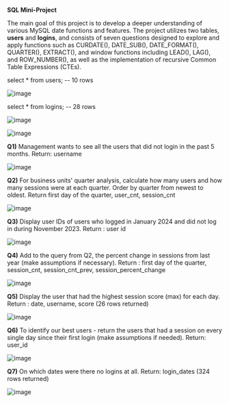 **SQL Mini-Project**

The main goal of this project is to develop a deeper understanding of various MySQL date functions and features. 
The project utilizes two tables, **users** and **logins**, and consists of seven questions designed to explore and apply functions such as CURDATE(), DATE_SUB(), DATE_FORMAT(), QUARTER(), EXTRACT(), and window functions including LEAD(), LAG(), and ROW_NUMBER(), as well as the implementation of recursive Common Table Expressions (CTEs).

select * 
from users;
-- 10 rows

![image](https://github.com/dimpleyadav/sql_projects/assets/50204226/2d6713fa-a556-48f4-a47f-7f3feccf5f94)

 
select * 
from logins;
-- 28 rows

![image](https://github.com/user-attachments/assets/2df7e633-5bd2-4139-b2a5-e68b536aabd5)

![image](https://github.com/user-attachments/assets/b979f99f-b4b2-40f6-8032-647366d6214f)


**Q1)** Management wants to see all the users that did not login in the past 5 months. Return: username

![image](https://github.com/user-attachments/assets/45c0bbd4-458a-4eb8-8827-64d1753b0494)


**Q2)** For business units' quarter analysis, calculate how many users and how many sessions were at each quarter. Order by quarter from newest to oldest. Return first day of the quarter, user_cnt, session_cnt

![image](https://github.com/user-attachments/assets/9f25b545-da10-40de-a61e-65a8e79e4f2b)


**Q3)** Display user IDs of users who logged in January 2024 and did not log in during November 2023. Return : user id

![image](https://github.com/user-attachments/assets/4154b120-4364-46ef-a468-3403e88c8375)


**Q4)** Add to the query from Q2, the percent change in sessions from last year (make assumptions if necessary). Return : first day of the quarter, session_cnt, session_cnt_prev, session_percent_change

![image](https://github.com/user-attachments/assets/192bfd99-73ff-4e59-8cd5-8e73de60d3d4)


**Q5)** Display the user that had the highest session score (max) for each day. Return : date, username, score (26 rows returned)

![image](https://github.com/user-attachments/assets/0a69f933-ade1-4cbb-812f-52a289ee27ac)


**Q6)** To identify our best users - return the users that had a session on every single day since their first login (make assumptions if needed). Return: user_id

![image](https://github.com/user-attachments/assets/d72311ee-02ec-4411-a522-6c25393f62bd)


**Q7)** On which dates were there no logins at all. Return: login_dates (324 rows returned)

![image](https://github.com/user-attachments/assets/58f8c087-08da-4f36-8a75-c61faf692baa)
